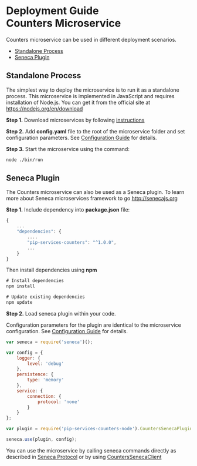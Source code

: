# Deployment Guide <br/> Counters Microservice

Counters microservice can be used in different deployment scenarios.

* [Standalone Process](#process)
* [Seneca Plugin](#seneca)

## <a name="process"></a> Standalone Process

The simplest way to deploy the microservice is to run it as a standalone process. 
This microservice is implemented in JavaScript and requires installation of Node.js. 
You can get it from the official site at https://nodejs.org/en/download

**Step 1.** Download microservices by following [instructions](Download.md)

**Step 2.** Add **config.yaml** file to the root of the microservice folder and set configuration parameters. 
See [Configuration Guide](Configuration.md) for details.

**Step 3.** Start the microservice using the command:

```bash
node ./bin/run
```

## <a name="seneca"></a> Seneca Plugin

The Counters microservice can also be used as a Seneca plugin.
To learn more about Seneca microservices framework to go http://senecajs.org

**Step 1.** Include dependency into **package.json** file:

```javascript
{
    ...
    "dependencies": {
        ....
        "pip-services-counters": "^1.0.0",
        ...
    }
}
```

Then install dependencies using **npm**

```javascript
# Install dependencies
npm install

# Update existing dependencies
npm update
```

**Step 2.** Load seneca plugin within your code. 

Configuration parameters for the plugin are identical to the microservice configuration.
See [Configuration Guide](Configuration.md) for details.

```javascript
var seneca = require('seneca')();

var config = {
    logger: { 
        level: 'debug' 
    },
    persistence: {
        type: 'memory'
    },
    service: {
        connection: {
            protocol: 'none'
        }
    }
};

var plugin = require('pip-services-counters-node').CountersSenecaPlugin;

seneca.use(plugin, config);
```

You can use the microservice by calling seneca commands directly as described in [Seneca Protocol](SenecaProtocolV1.md)
or by using [CountersSenecaClient](https://github.com/pip-services-infrastructure/pip-clients-counters-node/NodeClientApiV1.md/#client_seneca)